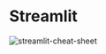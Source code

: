 # Streamlit

![streamlit-cheat-sheet](https://github.com/user-attachments/assets/7585724e-be5f-4d6b-aef8-068113e67a9a)
